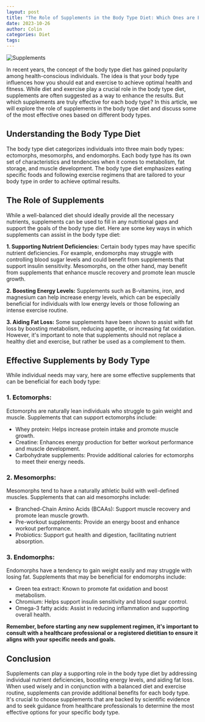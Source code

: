 ```yaml
---
layout: post
title: "The Role of Supplements in the Body Type Diet: Which Ones are Effective?"
date: 2023-10-26
author: Colin
categories: Diet
tags: 
---
```


![Supplements](https://source.unsplash.com/1600x900/?supplements)

In recent years, the concept of the body type diet has gained popularity among health-conscious individuals. The idea is that your body type influences how you should eat and exercise to achieve optimal health and fitness. While diet and exercise play a crucial role in the body type diet, supplements are often suggested as a way to enhance the results. But which supplements are truly effective for each body type? In this article, we will explore the role of supplements in the body type diet and discuss some of the most effective ones based on different body types.

## Understanding the Body Type Diet
The body type diet categorizes individuals into three main body types: ectomorphs, mesomorphs, and endomorphs. Each body type has its own set of characteristics and tendencies when it comes to metabolism, fat storage, and muscle development. The body type diet emphasizes eating specific foods and following exercise regimens that are tailored to your body type in order to achieve optimal results.

## The Role of Supplements
While a well-balanced diet should ideally provide all the necessary nutrients, supplements can be used to fill in any nutritional gaps and support the goals of the body type diet. Here are some key ways in which supplements can assist in the body type diet:

**1. Supporting Nutrient Deficiencies:** Certain body types may have specific nutrient deficiencies. For example, endomorphs may struggle with controlling blood sugar levels and could benefit from supplements that support insulin sensitivity. Mesomorphs, on the other hand, may benefit from supplements that enhance muscle recovery and promote lean muscle growth.

**2. Boosting Energy Levels:** Supplements such as B-vitamins, iron, and magnesium can help increase energy levels, which can be especially beneficial for individuals with low energy levels or those following an intense exercise routine.

**3. Aiding Fat Loss:** Some supplements have been shown to assist with fat loss by boosting metabolism, reducing appetite, or increasing fat oxidation. However, it's important to note that supplements should not replace a healthy diet and exercise, but rather be used as a complement to them.

## Effective Supplements by Body Type
While individual needs may vary, here are some effective supplements that can be beneficial for each body type:

### 1. Ectomorphs:
Ectomorphs are naturally lean individuals who struggle to gain weight and muscle. Supplements that can support ectomorphs include:

- Whey protein: Helps increase protein intake and promote muscle growth.
- Creatine: Enhances energy production for better workout performance and muscle development.
- Carbohydrate supplements: Provide additional calories for ectomorphs to meet their energy needs.

### 2. Mesomorphs:
Mesomorphs tend to have a naturally athletic build with well-defined muscles. Supplements that can aid mesomorphs include:

- Branched-Chain Amino Acids (BCAAs): Support muscle recovery and promote lean muscle growth.
- Pre-workout supplements: Provide an energy boost and enhance workout performance.
- Probiotics: Support gut health and digestion, facilitating nutrient absorption.

### 3. Endomorphs:
Endomorphs have a tendency to gain weight easily and may struggle with losing fat. Supplements that may be beneficial for endomorphs include:

- Green tea extract: Known to promote fat oxidation and boost metabolism.
- Chromium: Helps support insulin sensitivity and blood sugar control.
- Omega-3 fatty acids: Assist in reducing inflammation and supporting overall health.

**Remember, before starting any new supplement regimen, it's important to consult with a healthcare professional or a registered dietitian to ensure it aligns with your specific needs and goals.**

## Conclusion
Supplements can play a supporting role in the body type diet by addressing individual nutrient deficiencies, boosting energy levels, and aiding fat loss. When used wisely and in conjunction with a balanced diet and exercise routine, supplements can provide additional benefits for each body type. It's crucial to choose supplements that are backed by scientific evidence and to seek guidance from healthcare professionals to determine the most effective options for your specific body type.
